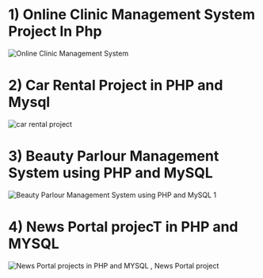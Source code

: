 
# 1) Online Clinic Management System Project In Php



![Online Clinic Management System](https://user-images.githubusercontent.com/32854050/87803549-e7336500-c852-11ea-8aec-2a9449b745da.jpg)



# 2) Car Rental Project in PHP and Mysql

![car rental project](https://user-images.githubusercontent.com/32854050/87809445-b572cc00-c85b-11ea-9a90-9ee69cff0ae9.jpg)



# 3) Beauty Parlour Management System using PHP and MySQL

![Beauty Parlour Management System using PHP and MySQL 1](https://user-images.githubusercontent.com/32854050/87810441-48603600-c85d-11ea-8cae-20f7f129b0a6.jpg)


# 4) News Portal projecT in PHP and MYSQL

![News Portal projects in PHP and MYSQL , News Portal project](https://user-images.githubusercontent.com/32854050/87811093-6712fc80-c85e-11ea-8ade-5eae0a5cc5ae.jpg)

